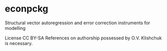 # econpckg
Structural vector autoregression and error correction instruments for modelling

License CC BY-SA
References on authorship possessed by O.V. Klishchuk is necessary.
